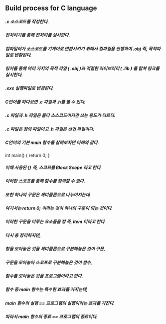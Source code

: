 ## Build process for C language
##### .c 소스코드를 작성한다.
##### 전처리기를 통해 전처리를 실시한다.
##### 컴파일러가 소스코드를 기계어로 변환시키기 위해서 컴파일을 진행하여 .obj 즉, 목적파일로 변환된다.
##### 링커를 통해 여러 가지의 목적 파일 ( .obj )과 적절한 라이브러리 ( .lib ) 를 합쳐 링크를 실시한다.
##### .exe 실행파일로 변경된다.



##### C언어를 하다보면 .c 파일과 .h를 볼 수 있다.
##### .c 파일과 .h 파일은 둘다 소스코드이지만 쓰는 용도가 다르다.
#####  .c 파일은 정의 파일이고 .h 파일은 선언 파일이다.



#####  C언어의 기본 main 함수를 살펴보자면 아래와 같다.

int main() {
	return 0;
}
#####  이때 사용된 {} 즉, 스코프를 Block Scope 라고 한다.
#####  이러한 스코프를 통해 함수를 정의할 수 있다.
#####  또한 하나의 구문은 세미콜론으로 나누어지는데
#####  여기서는 return 0; 이라는 것이 하나의 구문이 되는 것이다.
#####  이러한 구문을 이루는 요소들을 항 즉, item 이라고 한다.



#####  다시 총 정리하자면,
#####  항을 모아놓은 것을 세미콜론으로 구분해놓은 것이 구문,
#####  구문을 모아놓아 스코프로 구분해놓은 것이 함수,
#####  함수를 모아놓은 것을 프로그램이라고 한다.



#####  함수 중 main 함수는 특수한 효과를 가지는데,
#####  main 함수의 실행 == 프로그램의 실행이라는 효과를 가진다.
#####  따라서 main 함수의 종료 == 프로그램의 종료이다.
<br>